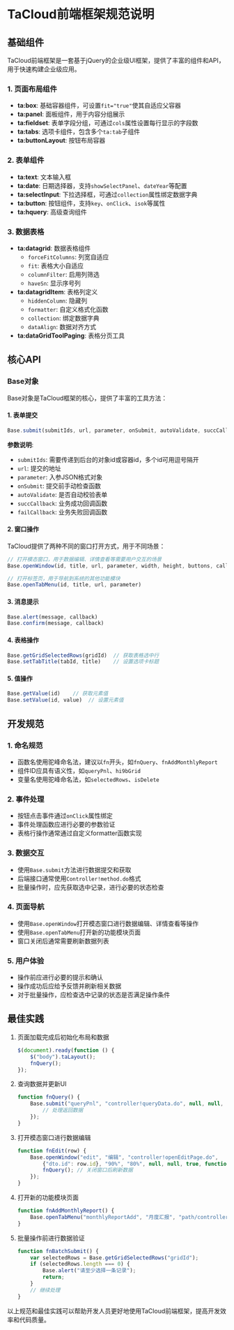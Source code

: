 # TaCloud前端框架规范说明

## 基础组件

TaCloud前端框架是一套基于jQuery的企业级UI框架，提供了丰富的组件和API，用于快速构建企业级应用。

### 1. 页面布局组件

- **ta:box**: 基础容器组件，可设置`fit="true"`使其自适应父容器
- **ta:panel**: 面板组件，用于内容分组展示
- **ta:fieldset**: 表单字段分组，可通过`cols`属性设置每行显示的字段数
- **ta:tabs**: 选项卡组件，包含多个`ta:tab`子组件
- **ta:buttonLayout**: 按钮布局容器

### 2. 表单组件

- **ta:text**: 文本输入框
- **ta:date**: 日期选择器，支持`showSelectPanel`、`dateYear`等配置
- **ta:selectInput**: 下拉选择框，可通过`collection`属性绑定数据字典
- **ta:button**: 按钮组件，支持`key`、`onClick`、`isok`等属性
- **ta:hquery**: 高级查询组件

### 3. 数据表格

- **ta:datagrid**: 数据表格组件
  - `forceFitColumns`: 列宽自适应
  - `fit`: 表格大小自适应
  - `columnFilter`: 启用列筛选
  - `haveSn`: 显示序号列
- **ta:datagridItem**: 表格列定义
  - `hiddenColumn`: 隐藏列
  - `formatter`: 自定义格式化函数
  - `collection`: 绑定数据字典
  - `dataAlign`: 数据对齐方式
- **ta:dataGridToolPaging**: 表格分页工具

## 核心API

### Base对象

Base对象是TaCloud框架的核心，提供了丰富的工具方法：

#### 1. 表单提交

```javascript
Base.submit(submitIds, url, parameter, onSubmit, autoValidate, succCallback, failCallback)
```

**参数说明**:
- `submitIds`: 需要传递到后台的对象id或容器id，多个id可用逗号隔开
- `url`: 提交的地址
- `parameter`: 入参JSON格式对象
- `onSubmit`: 提交前手动检查函数
- `autoValidate`: 是否自动校验表单
- `succCallback`: 业务成功回调函数
- `failCallback`: 业务失败回调函数

#### 2. 窗口操作

TaCloud提供了两种不同的窗口打开方式，用于不同场景：

```javascript
// 打开模态窗口，用于数据编辑、详情查看等需要用户交互的场景
Base.openWindow(id, title, url, parameter, width, height, buttons, callback, modal, closeCallback)

// 打开标签页，用于导航到系统的其他功能模块
Base.openTabMenu(id, title, url, parameter)
```

#### 3. 消息提示

```javascript
Base.alert(message, callback)
Base.confirm(message, callback)
```

#### 4. 表格操作

```javascript
Base.getGridSelectedRows(gridId)  // 获取表格选中行
Base.setTabTitle(tabId, title)    // 设置选项卡标题
```

#### 5. 值操作

```javascript
Base.getValue(id)    // 获取元素值
Base.setValue(id, value)  // 设置元素值
```

## 开发规范

### 1. 命名规范

- 函数名使用驼峰命名法，建议以`fn`开头，如`fnQuery`、`fnAddMonthlyReport`
- 组件ID应具有语义性，如`queryPnl`、`hi9bGrid`
- 变量名使用驼峰命名法，如`selectedRows`、`isDelete`

### 2. 事件处理

- 按钮点击事件通过`onClick`属性绑定
- 事件处理函数应进行必要的参数验证
- 表格行操作通常通过自定义formatter函数实现

### 3. 数据交互

- 使用`Base.submit`方法进行数据提交和获取
- 后端接口通常使用`Controller!method.do`格式
- 批量操作时，应先获取选中记录，进行必要的状态检查

### 4. 页面导航

- 使用`Base.openWindow`打开模态窗口进行数据编辑、详情查看等操作
- 使用`Base.openTabMenu`打开新的功能模块页面
- 窗口关闭后通常需要刷新数据列表

### 5. 用户体验

- 操作前应进行必要的提示和确认
- 操作成功后应给予反馈并刷新相关数据
- 对于批量操作，应检查选中记录的状态是否满足操作条件

## 最佳实践

1. 页面加载完成后初始化布局和数据
   ```javascript
   $(document).ready(function () {
       $("body").taLayout();
       fnQuery();
   });
   ```

2. 查询数据并更新UI
   ```javascript
   function fnQuery() {
       Base.submit("queryPnl", "controller!queryData.do", null, null, false, function(data) {
           // 处理返回数据
       });
   }
   ```

3. 打开模态窗口进行数据编辑
   ```javascript
   function fnEdit(row) {
       Base.openWindow("edit", "编辑", "controller!openEditPage.do", 
           {"dto.id": row.id}, "90%", "80%", null, null, true, function() {
           fnQuery(); // 关闭窗口后刷新数据
       });
   }
   ```

4. 打开新的功能模块页面
   ```javascript
   function fnAddMonthlyReport() {
       Base.openTabMenu("monthlyReportAdd", "月度汇报", "path/controller.do");
   }
   ```

5. 批量操作前进行数据验证
   ```javascript
   function fnBatchSubmit() {
       var selectedRows = Base.getGridSelectedRows("gridId");
       if (selectedRows.length === 0) {
           Base.alert("请至少选择一条记录");
           return;
       }
       // 继续处理
   }
   ```

以上规范和最佳实践可以帮助开发人员更好地使用TaCloud前端框架，提高开发效率和代码质量。
